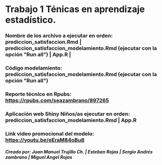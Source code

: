 # Trabajo 1 Ténicas en aprendizaje estadístico.
### Nombre de los archivo a ejecutar en orden:  prediccion_satisfaccion.Rmd | prediccion_satisfaccion_modelamiento.Rmd (ejecutar con la opción "Run all") | App.R |
### Código modelamiento: prediccion_satisfaccion_modelamiento.Rmd (ejecutar con la opción "Run all")
### Reporte técnico en Rpubs: https://rpubs.com/seazambrano/897265
### Aplicación web Shiny Niños/as ejecutar en orden: prediccion_satisfaccion_modelamiento.Rmd | App.R
### Link video promocional del modelo: https://youtu.be/eEraM84oBu8
##### Creado por: Juan Manuel Trujillo Ch. | Esteban Rojas | Sergio Andrés zambrano | Miguel Angel Rojas
